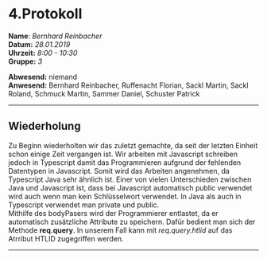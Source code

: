 # 4.Protokoll  
  
  **Name**:  *Bernhard Reinbacher*  
  **Datum:** *28.01.2019*  
  **Uhrzeit:** *8:00 - 10:30*  
  **Gruppe:** *3*  
  
   
    
 **Abwesend:** niemand  
 **Anwesend:** Bernhard Reinbacher, Ruffenacht Florian, Sackl Martin, Sackl Roland, Schmuck Martin, Sammer Daniel, Schuster Patrick  
  
*************************************************************************************************************************     
## Wiederholung  
Zu Beginn wiederholten wir das zuletzt gemachte, da seit der letzten Einheit schon einige Zeit vergangen ist. Wir arbeiten mit Javascript schreiben jedoch in Typescript damit das Programmieren aufgrund der fehlenden Datentypen in Javascript. Somit wird das Arbeiten angenehmen, da Typescript Java sehr ähnlich ist. Einer von vielen Unterschieden zwischen Java und Javascript ist, dass bei Javascript automatisch public verwendet wird auch wenn man kein Schlüsselwort verwendet. In Java als auch in Typescript verwendet man private und public.  
Mithilfe des bodyPasers wird der Programmierer entlastet, da er automatisch zusätzliche Attribute zu speichern. Dafür bedient man sich der Methode **req.query**. In unserem Fall kann mit *req.query.htlid* auf das Atrribut HTLID zugegriffen werden.  
  
*************************************************************************************************************************     
